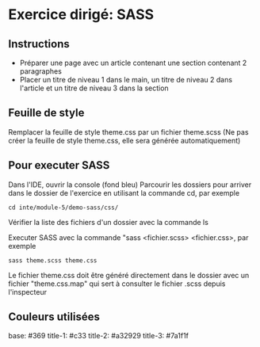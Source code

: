 # Exercice dirigé: SASS

## Instructions

- Préparer une page avec un article contenant une section contenant 2 paragraphes
- Placer un titre de niveau 1 dans le main, un titre de niveau 2 dans l'article et un titre de niveau 3 dans la section

## Feuille de style

Remplacer la feuille de style theme.css par un fichier theme.scss (Ne pas créer la feuille de style theme.css, elle sera générée automatiquement)

## Pour executer SASS

Dans l'IDE, ouvrir la console (fond bleu)
Parcourir les dossiers pour arriver dans le dossier de l'exercice en utilisant la commande cd, par exemple

```
cd inte/module-5/demo-sass/css/
```

Vérifier la liste des fichiers d'un dossier avec la commande ls

Executer SASS avec la commande "sass <fichier.scss> <fichier.css>, par exemple

```
sass theme.scss theme.css
```

Le fichier theme.css doit être généré directement dans le dossier avec un fichier "theme.css.map" qui sert à consulter le fichier .scss depuis l'inspecteur

## Couleurs utilisées

base: #369
title-1: #c33
title-2: #a32929
title-3: #7a1f1f
